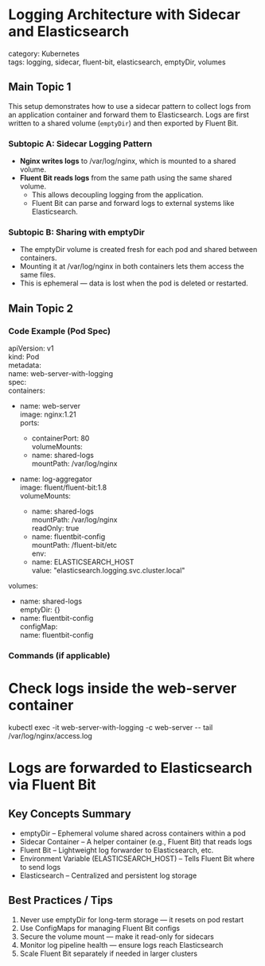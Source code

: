 # Logging Architecture with Sidecar and Elasticsearch  
category: Kubernetes  
tags: logging, sidecar, fluent-bit, elasticsearch, emptyDir, volumes  

## Main Topic 1

This setup demonstrates how to use a sidecar pattern to collect logs from an application container and forward them to Elasticsearch. Logs are first written to a shared volume (`emptyDir`) and then exported by Fluent Bit.

### Subtopic A: Sidecar Logging Pattern  
- **Nginx writes logs** to /var/log/nginx, which is mounted to a shared volume.  
- **Fluent Bit reads logs** from the same path using the same shared volume.  
  - This allows decoupling logging from the application.  
  - Fluent Bit can parse and forward logs to external systems like Elasticsearch.

### Subtopic B: Sharing with emptyDir  
- The emptyDir volume is created fresh for each pod and shared between containers.  
- Mounting it at /var/log/nginx in both containers lets them access the same files.  
- This is ephemeral — data is lost when the pod is deleted or restarted.

## Main Topic 2

### Code Example (Pod Spec)  
apiVersion: v1  
kind: Pod  
metadata:  
  name: web-server-with-logging  
spec:  
  containers:  
  - name: web-server  
    image: nginx:1.21  
    ports:  
    - containerPort: 80  
    volumeMounts:  
    - name: shared-logs  
      mountPath: /var/log/nginx  

  - name: log-aggregator  
    image: fluent/fluent-bit:1.8  
    volumeMounts:  
    - name: shared-logs  
      mountPath: /var/log/nginx  
      readOnly: true  
    - name: fluentbit-config  
      mountPath: /fluent-bit/etc  
    env:  
    - name: ELASTICSEARCH_HOST  
      value: "elasticsearch.logging.svc.cluster.local"  

  volumes:  
  - name: shared-logs  
    emptyDir: {}  
  - name: fluentbit-config  
    configMap:  
      name: fluentbit-config  

### Commands (if applicable)  
# Check logs inside the web-server container  
kubectl exec -it web-server-with-logging -c web-server -- tail /var/log/nginx/access.log  

# Logs are forwarded to Elasticsearch via Fluent Bit  

## Key Concepts Summary

- emptyDir – Ephemeral volume shared across containers within a pod  
- Sidecar Container – A helper container (e.g., Fluent Bit) that reads logs  
- Fluent Bit – Lightweight log forwarder to Elasticsearch, etc.  
- Environment Variable (ELASTICSEARCH_HOST) – Tells Fluent Bit where to send logs  
- Elasticsearch – Centralized and persistent log storage  

## Best Practices / Tips

1. Never use emptyDir for long-term storage — it resets on pod restart  
2. Use ConfigMaps for managing Fluent Bit configs  
3. Secure the volume mount — make it read-only for sidecars  
4. Monitor log pipeline health — ensure logs reach Elasticsearch  
5. Scale Fluent Bit separately if needed in larger clusters  

